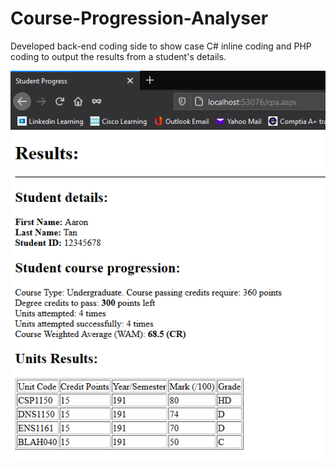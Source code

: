 # Course-Progression-Analyser

Developed back-end coding side to show case C# inline coding and PHP coding to output the results from a student's details.

<img src="results.png">
